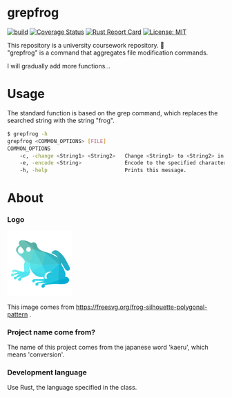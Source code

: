 # grepfrog 


[![build](https://github.com/kyoji63/grepfrog/actions/workflows/build.yaml/badge.svg)](https://github.com/kyoji63/grepfrog/actions/workflows/build.yaml)
[![Coverage Status](https://coveralls.io/repos/github/kyoji63/grepfrog/badge.svg?branch=main)](https://coveralls.io/github/kyoji63/grepfrog?branch=main) [![Rust Report Card](https://rust-reportcard.xuri.me/badge/github.com/kyoji63/grepfrog)](https://rust-reportcard.xuri.me/report/github.com/kyoji63/grepfrog)
[![License: MIT](https://img.shields.io/badge/License-MIT-yellow.svg)](https://opensource.org/licenses/MIT)
<br>

This repository is a university coursework repository. 🏫<br>
"grepfrog" is a command that aggregates file modification commands.<br>



I will gradually add more functions...

# Usage

The standard function is based on the grep command, which replaces the searched string with the string "frog".<br>

```sh
$ grepfrog -h
grepfrog <COMMON_OPTIONS> [FILE]
COMMON_OPTIONS
    -c, -change <String1> <String2>   Change <String1> to <String2> in the file.
    -e, -encode <String>              Encode to the specified character set.
    -h, -help                         Prints this message.

```


# About
### Logo

<img src = "https://github.com/kyoji63/grepfrog/blob/main/site/static/images/grepfrog.png" width = "150">

This image comes from https://freesvg.org/frog-silhouette-polygonal-pattern .

### Project name come from?
The name of this project comes from the japanese word 'kaeru', which means 'conversion'.


### Development language
Use Rust, the language specified in the class.


